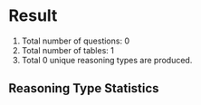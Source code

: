 # Result<br/>
1. Total number of questions: 0<br/>
2. Total number of tables: 1<br/>
3. Total 0 unique reasoning types are produced.<br/>
## **Reasoning Type Statistics**<br/>
